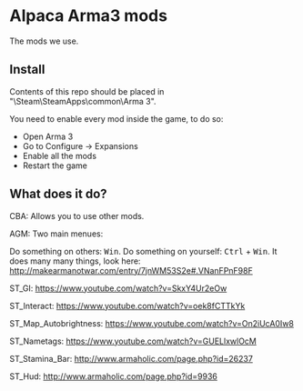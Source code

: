 # Alpaca Arma3 mods
The mods we use.


## Install
Contents of this repo should be placed in "\Steam\SteamApps\common\Arma 3\".

You need to enable every mod inside the game, to do so:
 * Open Arma 3
 * Go to Configure -> Expansions 
 * Enable all the mods
 * Restart the game


## What does it do?
CBA: Allows you to use other mods.

AGM: Two main menues:

Do something on others: <kbd>Win</kbd>. Do something on yourself: <kbd>Ctrl</kbd> + <kbd>Win</kbd>. It does many many things, look here: http://makearmanotwar.com/entry/7jnWM53S2e#.VNanFPnF98F

ST_GI: https://www.youtube.com/watch?v=SkxY4Ur2eOw

ST_Interact: https://www.youtube.com/watch?v=oek8fCTTkYk

ST_Map_Autobrightness: https://www.youtube.com/watch?v=On2iUcA0Iw8

ST_Nametags: https://www.youtube.com/watch?v=GUELlxwlOcM

ST_Stamina_Bar: http://www.armaholic.com/page.php?id=26237

ST_Hud: http://www.armaholic.com/page.php?id=9936

